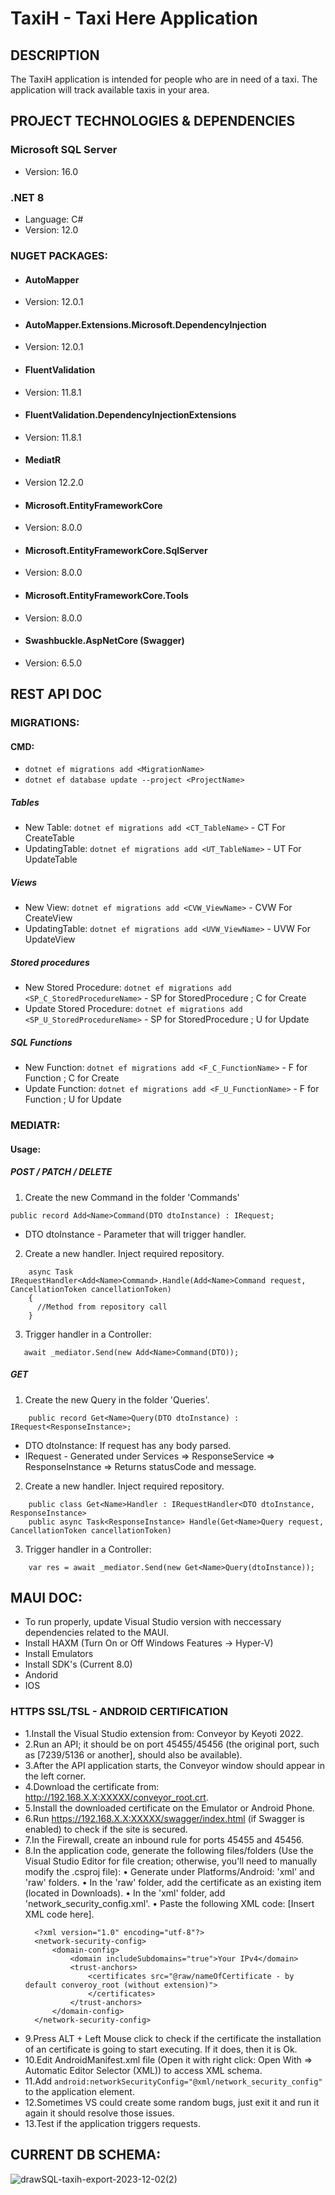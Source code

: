 # TaxiH - Taxi Here Application

## DESCRIPTION

The TaxiH application is intended for people who are in need of a taxi. The application will track available taxis in your area.

## PROJECT TECHNOLOGIES & DEPENDENCIES

### Microsoft SQL Server 
- Version: 16.0

### .NET 8
- Language: C#
- Version: 12.0

### NUGET PACKAGES:
- #### AutoMapper
- Version: 12.0.1

- #### AutoMapper.Extensions.Microsoft.DependencyInjection
- Version: 12.0.1

- #### FluentValidation
- Version: 11.8.1

- #### FluentValidation.DependencyInjectionExtensions
- Version: 11.8.1

- #### MediatR
- Version 12.2.0

- #### Microsoft.EntityFrameworkCore
- Version: 8.0.0

- #### Microsoft.EntityFrameworkCore.SqlServer
- Version: 8.0.0

- #### Microsoft.EntityFrameworkCore.Tools
- Version: 8.0.0

- #### Swashbuckle.AspNetCore (Swagger)
- Version: 6.5.0

## REST API DOC
### MIGRATIONS:
#### CMD: 
- ``` dotnet ef migrations add <MigrationName> ```
- ``` dotnet ef database update --project <ProjectName> ``` 
##### Tables
- New Table: ``` dotnet ef migrations add <CT_TableName> ``` - CT For CreateTable
- UpdatingTable: ``` dotnet ef migrations add <UT_TableName> ``` - UT For UpdateTable
##### Views
- New View: ``` dotnet ef migrations add <CVW_ViewName> ``` - CVW For CreateView
- UpdatingTable: ``` dotnet ef migrations add <UVW_ViewName> ``` - UVW For UpdateView
##### Stored procedures
- New Stored Procedure: ``` dotnet ef migrations add <SP_C_StoredProcedureName> ``` - SP for StoredProcedure ; C for Create
- Update Stored Procedure: ``` dotnet ef migrations add <SP_U_StoredProcedureName> ``` - SP for StoredProcedure ; U for Update
##### SQL Functions
- New Function: ``` dotnet ef migrations add <F_C_FunctionName> ``` - F for Function ; C for Create
- Update Function: ``` dotnet ef migrations add <F_U_FunctionName> ``` - F for Function ; U for Update

### MEDIATR:
#### Usage:
##### POST / PATCH / DELETE
1. Create the new Command in the folder 'Commands'
```
public record Add<Name>Command(DTO dtoInstance) : IRequest;
```
- DTO dtoInstance - Parameter that will trigger handler.
2. Create a new handler. Inject required repository.
``` public class Add<Name>Handler : IRequestHandler<Add<Name>Command>
    async Task IRequestHandler<Add<Name>Command>.Handle(Add<Name>Command request, CancellationToken cancellationToken)
    {
      //Method from repository call
    }
```
3. Trigger handler in a Controller:
```
   await _mediator.Send(new Add<Name>Command(DTO));
```  
##### GET
1. Create the new Query in the folder 'Queries'.
```
    public record Get<Name>Query(DTO dtoInstance) : IRequest<ResponseInstance>;
```
- DTO dtoInstance: If request has any body parsed. 
- IRequest<ResponseInstance> - Generated under Services => ResponseService => ResponseInstance => Returns statusCode and message.  
2. Create a new handler. Inject required repository.
```
    public class Get<Name>Handler : IRequestHandler<DTO dtoInstance, ResponseInstance>
    public async Task<ResponseInstance> Handle(Get<Name>Query request, CancellationToken cancellationToken)
```
3. Trigger handler in a Controller: 
```
    var res = await _mediator.Send(new Get<Name>Query(dtoInstance));
```

## MAUI DOC: 
- To run properly, update Visual Studio version with neccessary dependencies related to the MAUI.
- Install HAXM (Turn On or Off Windows Features -> Hyper-V)
- Install Emulators
- Install SDK's (Current 8.0)
- Andorid
- IOS

### HTTPS SSL/TSL - ANDROID CERTIFICATION
- 1.Install the Visual Studio extension from: Conveyor by Keyoti 2022.
- 2.Run an API; it should be on port 45455/45456 (the original port, such as [7239/5136 or another], should also be available).
- 3.After the API application starts, the Conveyor window should appear in the left corner.
- 4.Download the certificate from: http://192.168.X.X:XXXXX/conveyor_root.crt.
- 5.Install the downloaded certificate on the Emulator or Android Phone.
- 6.Run https://192.168.X.X:XXXXX/swagger/index.html (if Swagger is enabled) to check if the site is secured.
- 7.In the Firewall, create an inbound rule for ports 45455 and 45456.
- 8.In the application code, generate the following files/folders (Use the Visual Studio Editor for file creation; otherwise, you'll need to manually modify the .csproj file):
        • Generate under Platforms/Android: 'xml' and 'raw' folders.
        • In the 'raw' folder, add the certificate as an existing item (located in Downloads).
        • In the 'xml' folder, add 'network_security_config.xml'.
        • Paste the following XML code: [Insert XML code here].
  ```
    <?xml version="1.0" encoding="utf-8"?>
    <network-security-config>
    	<domain-config>
    		<domain includeSubdomains="true">Your IPv4</domain>
    		<trust-anchors>
    			<certificates src="@raw/nameOfCertificate - by default converoy_root (without extension)">
    			</certificates>
    		</trust-anchors>
    	</domain-config>
    </network-security-config>
  ```
- 9.Press ALT + Left Mouse click to check if the certificate the installation of an certificate is going to start executing. If it does, then it is Ok. 
- 10.Edit AndroidManifest.xml file (Open it with right click: Open With => Automatic Editor Selector (XML)) to access XML schema. 
- 11.Add ``` android:networkSecurityConfig="@xml/network_security_config" ``` to the application element.  
- 12.Sometimes VS could create some random bugs, just exit it and run it again it should resolve those issues. 
- 13.Test if the application triggers requests. 

## CURRENT DB SCHEMA: 

![drawSQL-taxih-export-2023-12-02(2)](https://github.com/ghostl33t/TaxiH/assets/42142523/243636a3-9687-4023-a006-732ba3c5f2bd)

